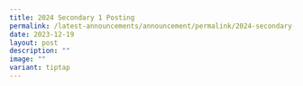 ```yaml
---
title: 2024 Secondary 1 Posting
permalink: /latest-announcements/announcement/permalink/2024-secondary-1-posting/
date: 2023-12-19
layout: post
description: ""
image: ""
variant: tiptap
---
```

<p></p>